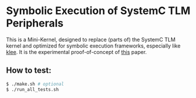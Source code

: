 Symbolic Execution of SystemC TLM Peripherals
=============================================

This is a Mini-Kernel, designed to replace (parts of) the SystemC TLM kernel and optimized for symbolic execution frameworks,
especially like [klee](https://klee.github.io/).
It is the experimental proof-of-concept of [this](https://dl.acm.org/doi/abs/10.1145/3489517.3530604) paper.

How to test:
------------
```bash
$ ./make.sh # optional
$ ./run_all_tests.sh
```